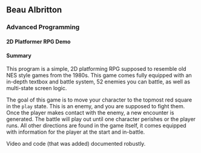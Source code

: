 ## Beau Albritton
### Advanced Programming
#### 2D Platformer RPG Demo

#### Summary
This program is a simple, 2D platforming RPG supposed to resemble old NES style games from the 1980s. This game
comes fully equipped with an in-depth textbox and battle system, 52 enemies you can battle, as well as multi-state screen logic.

The goal of this game is to move your character to the topmost red square in the `play` state. This is an enemy, and you are supposed to fight them.
Once the player makes contact with the enemy, a new encounter is generated. The battle will play out until one character perishes or the player runs. 
All other directions are found in the game itself, it comes equipped with information for the player at the start and in-battle. 


Video and code (that was added) documented robustly.
